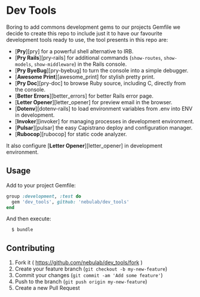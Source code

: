 # Dev Tools

Boring to add commons development gems to our projects Gemfile we decide to
create this repo to include just it to have our favourite development tools
ready to use, the tool presents in this repo are:

* [**Pry**][pry] for a powerful shell alternative to IRB.
* [**Pry Rails**][pry-rails] for additional commands (`show-routes`,
  `show-models`, `show-middleware`) in the Rails console.
* [**Pry ByeBug**][pry-byebug] to turn the console into a simple debugger.
* [**Awesome Print**][awesome_print] for stylish pretty print.
* [**Pry Doc**][pry-doc] to browse Ruby source, including C, directly from the
  console.
* [**Better Errors**][better_errors] for better Rails error page.
* [**Letter Opener**][letter_opener] for preview email in the browser.
* [**Dotenv**][dotenv-rails] to load environment variables from .env into ENV in
  development.
* [**Invoker**][invoker] for managing processes in development environment.
* [**Pulsar**][pulsar] the easy Capistrano deploy and configuration manager.
* [**Rubocop**][rubocop] for static code analyzer.

It also configure [**Letter Opener**][letter_opener] in development environment.

## Usage

Add to your project Gemfile:

```ruby
group :development, :test do
  gem 'dev_tools', github: 'nebulab/dev_tools'
end
```

And then execute:

```
  $ bundle
```

## Contributing

1. Fork it ( https://github.com/nebulab/dev_tools/fork )
2. Create your feature branch (`git checkout -b my-new-feature`)
3. Commit your changes (`git commit -am 'Add some feature'`)
4. Push to the branch (`git push origin my-new-feature`)
5. Create a new Pull Request
